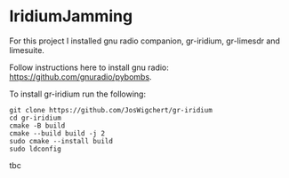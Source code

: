 # IridiumJamming
For this project I installed gnu radio companion, gr-iridium, gr-limesdr and limesuite.

Follow instructions here to install gnu radio: https://github.com/gnuradio/pybombs.

To install gr-iridium run the following:
```
git clone https://github.com/JosWigchert/gr-iridium
cd gr-iridium
cmake -B build
cmake --build build -j 2
sudo cmake --install build
sudo ldconfig
```

tbc
